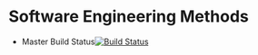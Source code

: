 # Software Engineering Methods

- Master Build Status[![Build Status](https://travis-ci.com/sttteephen/seMethods.svg?branch=master)](https://travis-ci.com/sttteephen/seMethods)